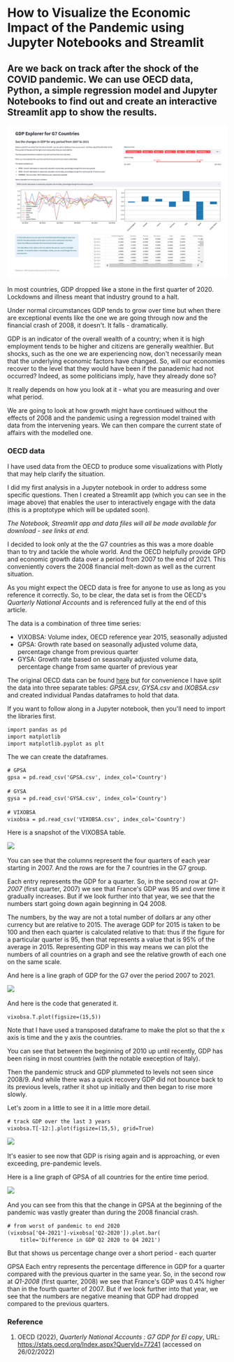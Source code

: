 # How to Visualize the Economic Impact of the Pandemic using Jupyter Notebooks and Streamlit

## Are we back on track after the shock of the COVID pandemic. We can use OECD data, Python, a simple regression model and Jupyter Notebooks to find out and create an interactive Streamlit app to show the results.

![](images/app-screen.png)


In most countries, GDP dropped like a stone in the first quarter of 2020. Lockdowns and illness meant that industry ground to a halt.

Under normal circumstances GDP tends to grow over time but when there are exceptional events like the one we are going through now and the financial crash of 2008, it doesn't. It falls - dramatically.

GDP is an indicator of the overall wealth of a country; when it is high employment tends to be higher and citizens are generally wealthier. But shocks, such as the one we are experiencing now, don't necessarily mean that the underlying economic factors have changed. So, will our economies recover to the level that they would have been if the panademic had not occurred? Indeed, as some politicians imply, have they already done so?

It really depends on how you look at it - what you are measuring and over what period. 

We are going to look at how growth might have continued without the effects of 2008 and the pandemic using a regression model trained with data from the intervening years. We can then compare the current state of affairs with the modelled one.

### OECD data

I have used data from the OECD to produce some visualizations with Plotly that may help clarify the situation. 

I did my first analysis in a Jupyter notebook in order to address some specific questions. Then I created a Streamlit app (which you can see in the image above) that enables the user to interactively engage with the data (this is a proptotype which will be updated soon).

_The Notebook, Streamlit app and data files will all be made available for download - see links at end._

I decided to look only at the the G7 countries as this was a more doable than to try and tackle the whole world. And the OECD helpfully provide GPD and economic growth data over a period from 2007 to the end of 2021. This conveniently covers the 2008 financial melt-down as well as the current situation.

As you might expect the OECD data is free for anyone to use as long as you reference it correctly. So, to be clear, the data set is from the OECD's _Quarterly National Accounts_ and is referenced fully at the end of this article.

The data is a combination of three time series:

- VIXOBSA: Volume index, OECD reference year 2015, seasonally adjusted
- GPSA: Growth rate based on seasonally adjusted volume data, percentage change from previous quarter
- GYSA: Growth rate based on seasonally adjusted volume data,  percentage change from same quarter of previous year


The original OECD data can be found [here](https://stats.oecd.org/Index.aspx?QueryId=77241) but for convenience I have split the data into three separate tables: _GPSA.csv_, _GYSA.csv_ and _IXOBSA.csv_ and created individual Pandas dataframes to hold that data.

If you want to follow along in a Jupyter notebook, then you'll need to import the libraries first.

    import pandas as pd
    import matplotlib
    import matplotlib.pyplot as plt

The we can create the dataframes.

    # GPSA
    gpsa = pd.read_csv('GPSA.csv', index_col='Country')    

    # GYSA
    gysa = pd.read_csv('GYSA.csv', index_col='Country')  

    # VIXOBSA       
    vixobsa = pd.read_csv('VIXOBSA.csv', index_col='Country')


Here is a snapshot of the VIXOBSA table.

![](images/vixobsa-snapshot.png)

You can see that the columns represent the four quarters of each year starting in 2007. And the rows are for the 7 countries in the G7 group.

Each entry represents the GDP for a quarter. So, in the second row at _Q1-2007_ (first quarter, 2007) we see that France's GDP was 95 and over time it gradually increases. But if we look further into that year, we see that the numbers start going down again beginning in Q4 2008.

The numbers, by the way are not a total number of dollars ar any other currency but are relative to 2015. The average GDP for 2015 is taken to be 100 and then each quarter is calculated relative to that: thus if the figure for a particular quarter is 95, then that represents a value that is 95% of the  average in 2015. Representing GDP in this way means we can plot the numbers of all countries on a graph and see the relative growth of each one on the same scale.

And here is a line graph of GDP for the G7 over the period 2007 to 2021.

![](images/vixobsa-line-all-years.png)

And here is the code that generated it.

    vixobsa.T.plot(figsize=(15,5))

Note that I have used a transposed dataframe to make the plot so that the x axis is time and the y axis the countries.


You can see that between the beginning of 2010 up until recently, GDP has been rising in most countries (with the notable exeception of Italy).

Then the pandemic struck and GDP plummeted to levels not seen since 2008/9. And while there was a quick recovery GDP did not bounce back to its previous levels, rather it shot up initially and then began to rise more slowly.

Let's zoom in a little to see it in a little more detail.

    # track GDP over the last 3 years
    vixobsa.T[-12:].plot(figsize=(15,5), grid=True)

![](images/vixobsa-line-2019-2021.png)

It's easier to see now that GDP is rising again and is approaching, or even exceeding, pre-pandemic levels.

Here is a line graph of GPSA of all countries for the entire time period.

![](images/gpsa-line-all-years.png)

And you can see from this that the change in GPSA at the beginning of the pandemic was vastly greater than during the 2008 financial crash.

    # from worst of pandemic to end 2020
    (vixobsa['Q4-2021']-vixobsa['Q2-2020']).plot.bar(
        title='Difference in GDP Q2 2020 to Q4 2021')


But that shows us percentage change over a short period - each quarter 

GPSA
Each entry represents the percentage difference in GDP for a quarter compared with the previous quarter in the same year. So, in the second row at _Q1-2008_ (first quarter, 2008) we see that France's GDP was 0.4% higher than in the fourth quarter of 2007. But if we look further into that year, we see that the numbers are negative meaning that GDP had dropped compared to the previous quarters.



### Reference
1. OECD (2022), _Quarterly National Accounts  : G7 GDP for EI copy_, URL: https://stats.oecd.org/Index.aspx?QueryId=77241 (accessed on 26/02/2022)
